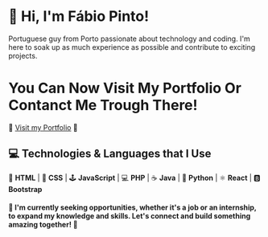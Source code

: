 
# 👋 Hi, I'm Fábio Pinto!

Portuguese guy from Porto passionate about technology and coding. I'm here to soak up as much experience as possible and contribute to exciting projects.

# You Can Now Visit My Portfolio Or Contanct Me Trough There!

🔗 [Visit my Portfolio](https://fabiorafael.netlify.app/) 🔗

## 💻 Technologies & Languages that I Use

🚀 **HTML** | 🎨 **CSS** | 🕹️ **JavaScript** | 💻 **PHP** | ☕ **Java** | 🐍 **Python** | ⚛️ **React** | 🅱️ **Bootstrap**

####  🔗 I'm currently seeking opportunities, whether it's a job or an internship, to expand my knowledge and skills. Let's connect and build something amazing together! 🔗
